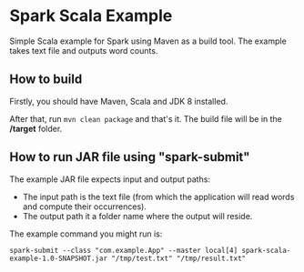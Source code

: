 # Spark Scala Example
Simple Scala example for Spark using Maven as a build tool. The example takes text file and outputs word counts. 
## How to build
Firstly, you should have Maven, Scala and JDK 8 installed. 

After that, run `mvn clean package` and that's it. The build file will be in the **/target** folder. 

## How to run JAR file using "spark-submit"
The example JAR file expects input and output paths: 
* The input path is the text file (from which the application will read words and compute their occurrences). 
* The output path it a folder name where the output will reside.

The example command you might run is:

`spark-submit --class "com.example.App" --master local[4] spark-scala-example-1.0-SNAPSHOT.jar "/tmp/test.txt" "/tmp/result.txt"`

